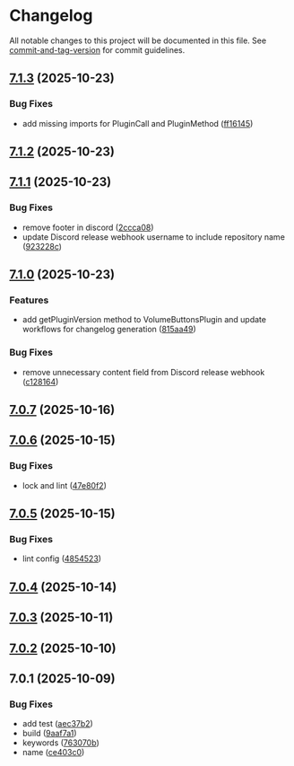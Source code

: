 # Changelog

All notable changes to this project will be documented in this file. See [commit-and-tag-version](https://github.com/absolute-version/commit-and-tag-version) for commit guidelines.

## [7.1.3](https://github.com/Cap-go/capacitor-volume-buttons/compare/7.1.2...7.1.3) (2025-10-23)


### Bug Fixes

* add missing imports for PluginCall and PluginMethod ([ff16145](https://github.com/Cap-go/capacitor-volume-buttons/commit/ff16145c8e5699f84bdf2e9ce7d2f879b9947878))

## [7.1.2](https://github.com/Cap-go/capacitor-volume-buttons/compare/7.1.1...7.1.2) (2025-10-23)

## [7.1.1](https://github.com/Cap-go/capacitor-volume-buttons/compare/7.1.0...7.1.1) (2025-10-23)


### Bug Fixes

* remove footer in discord ([2ccca08](https://github.com/Cap-go/capacitor-volume-buttons/commit/2ccca083954b8f02cb5d3cb2dc1469a5d1d701d3))
* update Discord release webhook username to include repository name ([923228c](https://github.com/Cap-go/capacitor-volume-buttons/commit/923228c02537a6b1f43e812bf295695a6c3b3b7f))

## [7.1.0](https://github.com/Cap-go/capacitor-volume-buttons/compare/7.0.7...7.1.0) (2025-10-23)


### Features

* add getPluginVersion method to VolumeButtonsPlugin and update workflows for changelog generation ([815aa49](https://github.com/Cap-go/capacitor-volume-buttons/commit/815aa49ebae39fb4755f20a663e2841ee079cbb9))


### Bug Fixes

* remove unnecessary content field from Discord release webhook ([c128164](https://github.com/Cap-go/capacitor-volume-buttons/commit/c128164618b780588aa5ead605dc82d1f8c5ce8e))

## [7.0.7](https://github.com/Cap-go/capacitor-volume-buttons/compare/7.0.6...7.0.7) (2025-10-16)

## [7.0.6](https://github.com/Cap-go/capacitor-volume-buttons/compare/7.0.5...7.0.6) (2025-10-15)


### Bug Fixes

* lock and lint ([47e80f2](https://github.com/Cap-go/capacitor-volume-buttons/commit/47e80f218a05fc09179ff74aaf954c1a31c77a29))

## [7.0.5](https://github.com/Cap-go/capacitor-volume-buttons/compare/7.0.4...7.0.5) (2025-10-15)


### Bug Fixes

* lint config ([4854523](https://github.com/Cap-go/capacitor-volume-buttons/commit/48545237bd061dec95485c060dee1775214f14f2))

## [7.0.4](https://github.com/Cap-go/capacitor-volume-buttons/compare/7.0.3...7.0.4) (2025-10-14)

## [7.0.3](https://github.com/Cap-go/capacitor-volume-buttons/compare/7.0.2...7.0.3) (2025-10-11)

## [7.0.2](https://github.com/Cap-go/capacitor-volume-buttons/compare/7.0.1...7.0.2) (2025-10-10)

## 7.0.1 (2025-10-09)


### Bug Fixes

* add test ([aec37b2](https://github.com/Cap-go/capacitor-volume-buttons/commit/aec37b2801b74c794dbe43694dcaebcbcf7d6e2b))
* build ([9aaf7a1](https://github.com/Cap-go/capacitor-volume-buttons/commit/9aaf7a1d8ba9b4c753a3c1352a21d404448398f3))
* keywords ([763070b](https://github.com/Cap-go/capacitor-volume-buttons/commit/763070b6745208dac06a941e0065e9012aa77ffd))
* name ([ce403c0](https://github.com/Cap-go/capacitor-volume-buttons/commit/ce403c03b79ccfc34687e7a57b951f65a32b82ca))
